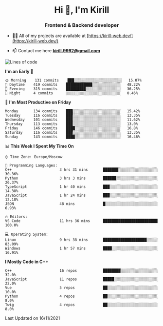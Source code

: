 <h1 align="center">Hi 👋, I'm Kirill</h1>
<h3 align="center">Frontend & Backend developer</h3>

- 👨‍💻 All of my projects are available at [https://kirill-web.dev/](https://kirill-web.dev/)

- 📫 Contact me here **kirill.9992@gmail.com**











<!--START_SECTION:waka-->
![Lines of code](https://img.shields.io/badge/From%20Hello%20World%20I%27ve%20Written-166769%20lines%20of%20code-blue)

**I'm an Early 🐤** 

```text
🌞 Morning    131 commits    ███░░░░░░░░░░░░░░░░░░░░░░   15.07% 
🌆 Daytime    419 commits    ████████████░░░░░░░░░░░░░   48.22% 
🌃 Evening    315 commits    █████████░░░░░░░░░░░░░░░░   36.25% 
🌙 Night      4 commits      ░░░░░░░░░░░░░░░░░░░░░░░░░   0.46%

```
📅 **I'm Most Productive on Friday** 

```text
Monday       134 commits    ███░░░░░░░░░░░░░░░░░░░░░░   15.42% 
Tuesday      116 commits    ███░░░░░░░░░░░░░░░░░░░░░░   13.35% 
Wednesday    101 commits    ███░░░░░░░░░░░░░░░░░░░░░░   11.62% 
Thursday     113 commits    ███░░░░░░░░░░░░░░░░░░░░░░   13.0% 
Friday       146 commits    ████░░░░░░░░░░░░░░░░░░░░░   16.8% 
Saturday     116 commits    ███░░░░░░░░░░░░░░░░░░░░░░   13.35% 
Sunday       143 commits    ████░░░░░░░░░░░░░░░░░░░░░   16.46%

```


📊 **This Week I Spent My Time On** 

```text
⌚︎ Time Zone: Europe/Moscow

💬 Programming Languages: 
C++                      3 hrs 31 mins       ███████░░░░░░░░░░░░░░░░░░   30.36% 
Python                   3 hrs 3 mins        ██████░░░░░░░░░░░░░░░░░░░   26.37% 
TypeScript               1 hr 40 mins        ███░░░░░░░░░░░░░░░░░░░░░░   14.38% 
JavaScript               1 hr 24 mins        ███░░░░░░░░░░░░░░░░░░░░░░   12.18% 
JSON                     48 mins             █░░░░░░░░░░░░░░░░░░░░░░░░   6.93%

🔥 Editors: 
VS Code                  11 hrs 36 mins      █████████████████████████   100.0%

💻 Operating System: 
Linux                    9 hrs 38 mins       ████████████████████░░░░░   83.09% 
Windows                  1 hr 57 mins        ████░░░░░░░░░░░░░░░░░░░░░   16.91%

```

**I Mostly Code in C++** 

```text
C++                      16 repos            ████████░░░░░░░░░░░░░░░░░   32.0% 
JavaScript               11 repos            █████░░░░░░░░░░░░░░░░░░░░   22.0% 
Vue                      5 repos             ██░░░░░░░░░░░░░░░░░░░░░░░   10.0% 
Python                   4 repos             ██░░░░░░░░░░░░░░░░░░░░░░░   8.0% 
Twig                     4 repos             ██░░░░░░░░░░░░░░░░░░░░░░░   8.0%

```



 Last Updated on 16/11/2021
<!--END_SECTION:waka-->
